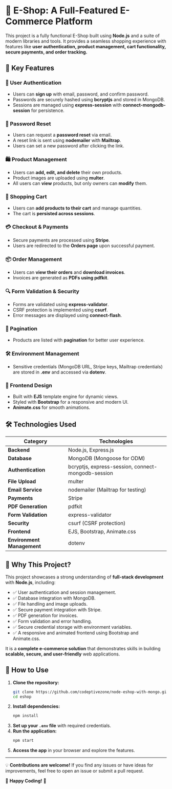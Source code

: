 # 🛒 E-Shop: A Full-Featured E-Commerce Platform

This project is a fully functional E-Shop built using **Node.js** and a suite of modern libraries and tools. It provides a seamless shopping experience with features like **user authentication, product management, cart functionality, secure payments, and order tracking.**

## 🚀 Key Features

### 🔐 User Authentication

- Users can **sign up** with email, password, and confirm password.
- Passwords are securely hashed using **bcryptjs** and stored in MongoDB.
- Sessions are managed using **express-session** with **connect-mongodb-session** for persistence.

### 🔄 Password Reset

- Users can request a **password reset** via email.
- A reset link is sent using **nodemailer** with **Mailtrap**.
- Users can set a new password after clicking the link.

### 🛍️ Product Management

- Users can **add, edit, and delete** their own products.
- Product images are uploaded using **multer**.
- All users can **view** products, but only owners can **modify** them.

### 🛒 Shopping Cart

- Users can **add products to their cart** and manage quantities.
- The cart is **persisted across sessions**.

### 💳 Checkout & Payments

- Secure payments are processed using **Stripe**.
- Users are redirected to the **Orders page** upon successful payment.

### 📦 Order Management

- Users can **view their orders** and **download invoices**.
- Invoices are generated as **PDFs using pdfkit**.

### 🔍 Form Validation & Security

- Forms are validated using **express-validator**.
- CSRF protection is implemented using **csurf**.
- Error messages are displayed using **connect-flash**.

### 📄 Pagination

- Products are listed with **pagination** for better user experience.

### 🛠️ Environment Management

- Sensitive credentials (MongoDB URL, Stripe keys, Mailtrap credentials) are stored in **.env** and accessed via **dotenv**.

### 🎨 Frontend Design

- Built with **EJS** template engine for dynamic views.
- Styled with **Bootstrap** for a responsive and modern UI.
- **Animate.css** for smooth animations.

## 🛠️ Technologies Used

| Category                   | Technologies                                       |
| -------------------------- | -------------------------------------------------- |
| **Backend**                | Node.js, Express.js                                |
| **Database**               | MongoDB (Mongoose for ODM)                         |
| **Authentication**         | bcryptjs, express-session, connect-mongodb-session |
| **File Upload**            | multer                                             |
| **Email Service**          | nodemailer (Mailtrap for testing)                  |
| **Payments**               | Stripe                                             |
| **PDF Generation**         | pdfkit                                             |
| **Form Validation**        | express-validator                                  |
| **Security**               | csurf (CSRF protection)                            |
| **Frontend**               | EJS, Bootstrap, Animate.css                        |
| **Environment Management** | dotenv                                             |

## 📌 Why This Project?

This project showcases a strong understanding of **full-stack development** with **Node.js**, including:

- ✅ User authentication and session management.
- ✅ Database integration with MongoDB.
- ✅ File handling and image uploads.
- ✅ Secure payment integration with Stripe.
- ✅ PDF generation for invoices.
- ✅ Form validation and error handling.
- ✅ Secure credential storage with environment variables.
- ✅ A responsive and animated frontend using Bootstrap and Animate.css.

It is a **complete e-commerce solution** that demonstrates skills in building **scalable, secure, and user-friendly** web applications.

## 📖 How to Use

1. **Clone the repository:**
   ```sh
   git clone https://github.com/codeptivezone/node-eshop-with-mongo.git
   cd eshop
   ```
2. **Install dependencies:**
   ```sh
   npm install
   ```
3. **Set up your `.env` file** with required credentials.
4. **Run the application:**
   ```sh
   npm start
   ```
5. **Access the app** in your browser and explore the features.

---

💡 **Contributions are welcome!** If you find any issues or have ideas for improvements, feel free to open an issue or submit a pull request.

🎯 **Happy Coding!** 🚀
